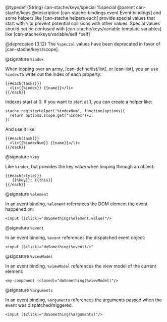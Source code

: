 @typedef {String} can-stache/keys/special %special
@parent can-stache/keys
@description [can-stache-bindings.event Event bindings] and some helpers like [can-stache.helpers.each]
provide special values that start with `%` to prevent potential collisions with
other values. Special values should not be confused with [can-stache/keys/variable template variables] like [can-stache/keys/variable/self *self]

@deprecated {3.12} The `%special` values have been deprecated in favor of [can-stache/keys/scope].

@signature `%index`

When looping over an array, [can-define/list/list], or [can-list], you an use `%index` to write out the index of each property:

    {{#each(tasks)}}
      <li>{{%index}} {{name}}</li>
    {{/each}}

Indexes start at 0.  If you want to start at 1, you can create a helper like:

    stache.registerHelper('%indexNum', function(options){
      return options.scope.get("%index")+1;
    })

And use it like:

    {{#each(task)}}
      <li>{{%indexNum}} {{name}}</li>
    {{/each}}

@signature `%key`

Like `%index`, but provides the key value when looping through an object:

```
{{#each(style)}}
   {{%key}}: {{this}}
{{/each}}
```


@signature `%element`

In an event binding, `%element` references the DOM element the event happened on:

```
<input ($click)="doSomething(%element.value)"/>
```

@signature `%event`

In an event binding, `%event` references the dispatched event object:

```
<input ($click)="doSomething(%event)/>"
```

@signature `%viewModel`

In an event binding, `%viewModel` references the view model of the current element:

```
<my-component (closed)="doSomething(%viewModel)"/>
```

@signature `%arguments`

In an event binding, `%arguments` references the arguments passed when the event was dispatched/triggered.

```
<input ($click)="doSomething(%arguments)"/>
```
